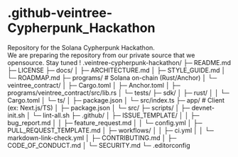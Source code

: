 # .github-veintree-Cypherpunk_Hackathon
Repository for the Solana Cypherpunk Hackathon.  
We are preparing the repository from our private source that we opensource.
Stay tuned !
.veintree-cypherpunk-hackathon/
├─ README.md
├─ LICENSE
├─ docs/
│  ├─ ARCHITECTURE.md
│  ├─ STYLE_GUIDE.md
│  └─ ROADMAP.md
├─ programs/                # Solana on-chain (Rust/Anchor)
│  └─ veintree_contract/
│     ├─ Cargo.toml
│     ├─ Anchor.toml
│     ├─ programs/veintree_contract/src/lib.rs
│     └─ tests/
├─ sdk/
│  ├─ rust/
│  │  └─ Cargo.toml
│  └─ ts/
│     ├─ package.json
│     └─ src/index.ts
├─ app/                     # Client (ex: Next.js/TS) 
│  ├─ package.json
│  └─ src/
├─ scripts/
│  ├─ devnet-init.sh
│  └─ lint-all.sh
├─ .github/
│  ├─ ISSUE_TEMPLATE/
│  │  ├─ bug_report.md
│  │  ├─ feature_request.md
│  │  └─ config.yml
│  ├─ PULL_REQUEST_TEMPLATE.md
│  ├─ workflows/
│  │  ├─ ci.yml
│  │  └─ markdown-link-check.yml
│  ├─ CONTRIBUTING.md
│  ├─ CODE_OF_CONDUCT.md
│  └─ SECURITY.md
└─ .editorconfig
